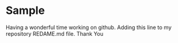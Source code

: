 # Sample

Having a wonderful time working on github.
Adding this line to my repository REDAME.md file.
Thank You
